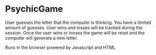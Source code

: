 # PsychicGame
User guesses the letter that the computer is thinking. You have a limited amount of guesses.
User wins and losses will be tracked during the session. Once the user wins or looses the game will be reset and the computer will generate a new letter.

Runs in the browser powered by Javascript and HTML
